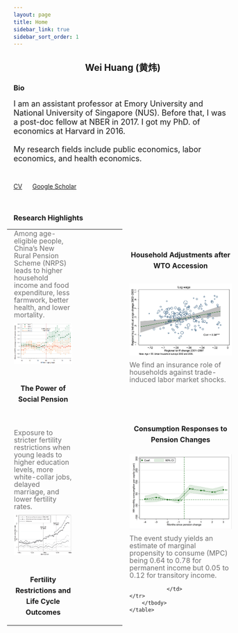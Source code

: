 ```yaml
---
layout: page
title: Home
sidebar_link: true
sidebar_sort_order: 1
---
```



## <center>  Wei Huang (黄炜) </center>

### Bio
<font size="4">I am an assistant professor at Emory University and National University of Singapore (NUS). Before that, I was a post-doc fellow at NBER in 2017. I got my PhD. of economics at Harvard in 2016.  <br>
<br>
My research fields include public economics, labor economics, and health economics.</font>

<br>

[CV](https://huangweipku.com/cv/) &nbsp;&nbsp;&nbsp;&nbsp; [Google Scholar](https://scholar.google.com/citations?hl=en&user=RSgXX2oAAAAJ) 

<br>


### Research Highlights


<div><div class="wsite-multicol"><div class="wsite-multicol-table-wrap" style="margin:0 -15px;">
	<table class="wsite-multicol-table" >
		<tbody class="wsite-multicol-tbody">
			<tr class="wsite-multicol-tr flex">
				<td class="wsite-multicol-col" style="width:50.5%; padding:0 15px;background:transparent;border: 1px solid transparent;display:flex;flex-direction: column-reverse;">
					
						

<h2 class="wsite-content-title" style="text-align:center;"><font  size="3">Fertility Restrictions and Life Cycle Outcomes</font></h2> 

<div><div class="wsite-image wsite-image-border-none " style="padding-top:10px;padding-bottom:10px;margin-left:0px;margin-right:0px;text-align:center">
<a href='https://direct.mit.edu/rest/article-abstract/103/4/694/97774/Fertility-Restrictions-and-Life-Cycle-Outcomes?redirectedFrom=fulltext' target='_blank'>
<img src="/assets/1.png" alt="Picture" style="width:auto;max-width:100%;min-width:60%" />
</a>
<div style="display:block;font-size:90%"></div>
</div></div>

<div class="paragraph" style="text-align:left;"><font color="#707070"  size="3" style="line-height:0;"> Exposure to stricter fertility restrictions when young leads to higher education levels, more white-collar jobs, delayed marriage, and lower fertility rates.</font></div>

<div><div style="height: 20px; overflow: hidden; width: 100%;"></div>
<div style="height: 20px; overflow: hidden; width: 100%;"></div></div>

<h2 class="wsite-content-title" style="text-align:center;"><font  size="3">The Power of Social Pension</font></h2>

<div><div class="wsite-image wsite-image-border-none " style="padding-top:10px;padding-bottom:10px;margin-left:0px;margin-right:0px;text-align:center">
<a href='https://www.aeaweb.org/articles?id=10.1257/app.20170789' target='_blank'>
<img src="/assets/2.png" alt="Picture" style="width:310;max-width:100%;min-width:60%" />
</a>
<div style="display:block;font-size:90%"></div>
</div></div>

<div class="paragraph" style="text-align:left;"><font color="#707070"  size="3" style="line-height:0;"> Among age-eligible people, China’s New Rural Pension Scheme (NRPS) leads to higher household income and food expenditure, less farmwork, better health, and lower mortality. </font></div>


</td>				<td class="wsite-multicol-col" style="width:50%; padding:0 15px;background:transparent;border: 1px solid transparent;">
					
						

<h2 class="wsite-content-title" style="text-align:center;"><font  size="3">Household Adjustments after WTO Accession </font></h2>

<div><div class="wsite-image wsite-image-border-none " style="padding-top:13px;padding-bottom:10px;margin-left:0px;margin-right:0px;text-align:center">
<a href='https://www.sciencedirect.com/science/article/abs/pii/S0304387821000055' target='_blank'>
<img src="/assets/3.png" alt="Picture" style="width:auto;max-width:100%;min-width:60%" />
</a>
<div style="display:block;font-size:90%"></div>
</div></div>

<div class="paragraph"><font color="#707070"  size="3" style="line-height:0;"> We find an insurance role of households against trade-induced labor market shocks. </font>&nbsp;&nbsp;</div>

<div><div style="height: 20px; overflow: hidden; width: 100%;"></div>
<div style="height: 20px; overflow: hidden; width: 100%;"></div><div style="height: 20px; overflow: hidden; width: 100%;"></div></div>

<h2 class="wsite-content-title" style="text-align:center;"><font  size="3"> Consumption Responses to Pension Changes</font></h2>

<div><div class="wsite-image wsite-image-border-none " style="padding-top:6px;padding-bottom:10px;margin-left:0px;margin-right:0px;text-align:center">
<a href='' target='_blank'>
<img src="/assets/4.png" alt="Picture" style="width:auto;max-width:100%;min-width:100%" />
</a>
<div style="display:block;font-size:90%"></div>
</div></div>

<div class="paragraph"><font color="#707070"  size="3" style="line-height:0;"> The event study yields an estimate of marginal propensity to consume (MPC) being 0.64 to 0.78 for permanent income but 0.05 to 0.12 for transitory income. </font>&nbsp;&nbsp;</div>

		
				</td>			</tr>
		</tbody>
	</table>
</div></div></div>
 






